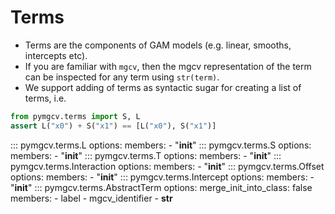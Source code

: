 # Terms

- Terms are the components of GAM models (e.g. linear, smooths, intercepts etc).
- If you are familiar with ``mgcv``, then the mgcv representation of the term can be inspected for any term using ``str(term)``.
- We support adding of terms as syntactic sugar for creating a list of terms, i.e.

```python
from pymgcv.terms import S, L
assert L("x0") + S("x1") == [L("x0"), S("x1")]
```

::: pymgcv.terms.L
    options:
      members:
        - "__init__"
::: pymgcv.terms.S
    options:
      members:
        - "__init__"
::: pymgcv.terms.T
    options:
      members:
        - "__init__"
::: pymgcv.terms.Interaction
    options:
      members:
        - "__init__"
::: pymgcv.terms.Offset
    options:
      members:
        - "__init__"
::: pymgcv.terms.Intercept
    options:
      members:
        - "__init__"
::: pymgcv.terms.AbstractTerm
    options:
        merge_init_into_class: false
        members:
          - label
          - mgcv_identifier
          - __str__
